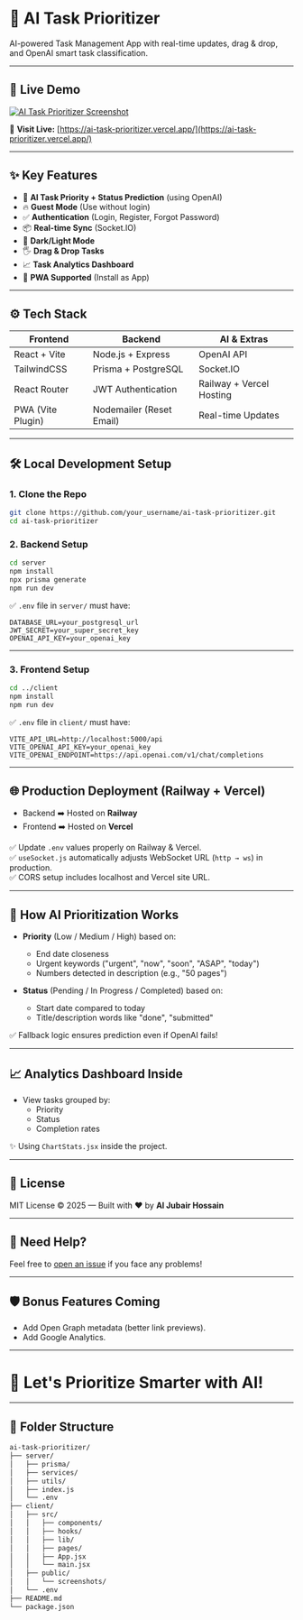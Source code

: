 # 🧠 AI Task Prioritizer

AI-powered Task Management App with real-time updates, drag & drop, and OpenAI smart task classification.

---

## 📸 Live Demo

[![AI Task Prioritizer Screenshot](https://i.postimg.cc/252THccM/image.png)](https://postimg.cc/qt68qLdx)

🚀 **Visit Live:** [https://ai-task-prioritizer.vercel.app/](https://ai-task-prioritizer.vercel.app/)

---

## ✨ Key Features

- 🧠 **AI Task Priority + Status Prediction** (using OpenAI)
- 🔥 **Guest Mode** (Use without login)
- ✅ **Authentication** (Login, Register, Forgot Password)
- 📦 **Real-time Sync** (Socket.IO)
- 🌙 **Dark/Light Mode**
- 🖐️ **Drag & Drop Tasks**
- 📈 **Task Analytics Dashboard**
- 📱 **PWA Supported** (Install as App)

---

## ⚙️ Tech Stack

| Frontend         | Backend             | AI & Extras          |
|------------------|---------------------|----------------------|
| React + Vite     | Node.js + Express    | OpenAI API           |
| TailwindCSS      | Prisma + PostgreSQL  | Socket.IO            |
| React Router     | JWT Authentication   | Railway + Vercel Hosting |
| PWA (Vite Plugin) | Nodemailer (Reset Email) | Real-time Updates  |

---

## 🛠️ Local Development Setup

### 1. Clone the Repo

```bash
git clone https://github.com/your_username/ai-task-prioritizer.git
cd ai-task-prioritizer
```

### 2. Backend Setup

```bash
cd server
npm install
npx prisma generate
npm run dev
```

✅ `.env` file in `server/` must have:

```env
DATABASE_URL=your_postgresql_url
JWT_SECRET=your_super_secret_key
OPENAI_API_KEY=your_openai_key
```

---

### 3. Frontend Setup

```bash
cd ../client
npm install
npm run dev
```

✅ `.env` file in `client/` must have:

```env
VITE_API_URL=http://localhost:5000/api
VITE_OPENAI_API_KEY=your_openai_key
VITE_OPENAI_ENDPOINT=https://api.openai.com/v1/chat/completions
```

---

## 🌐 Production Deployment (Railway + Vercel)

- Backend ➡️ Hosted on **Railway**
- Frontend ➡️ Hosted on **Vercel**

✅ Update `.env` values properly on Railway & Vercel.  
✅ `useSocket.js` automatically adjusts WebSocket URL (`http → ws`) in production.  
✅ CORS setup includes localhost and Vercel site URL.

---

## 🧠 How AI Prioritization Works

- **Priority** (Low / Medium / High) based on:
  - End date closeness
  - Urgent keywords ("urgent", "now", "soon", "ASAP", "today")
  - Numbers detected in description (e.g., "50 pages")

- **Status** (Pending / In Progress / Completed) based on:
  - Start date compared to today
  - Title/description words like "done", "submitted"

✅ Fallback logic ensures prediction even if OpenAI fails!

---

## 📈 Analytics Dashboard Inside

- View tasks grouped by:
  - Priority
  - Status
  - Completion rates

✨ Using `ChartStats.jsx` inside the project.

---

## 📄 License

MIT License © 2025 — Built with ❤️ by **Al Jubair Hossain**

---

## 💬 Need Help?

Feel free to [open an issue](https://github.com/your_username/ai-task-prioritizer/issues) if you face any problems!

---

## 🛡️ Bonus Features Coming

- Add Open Graph metadata (better link previews).
- Add Google Analytics.

---

# 🚀 Let's Prioritize Smarter with AI!

---

## 📂 Folder Structure

```bash
ai-task-prioritizer/
├── server/
│   ├── prisma/
│   ├── services/
│   ├── utils/
│   ├── index.js
│   └── .env
├── client/
│   ├── src/
│   │   ├── components/
│   │   ├── hooks/
│   │   ├── lib/
│   │   ├── pages/
│   │   ├── App.jsx
│   │   └── main.jsx
│   ├── public/
│   │   └── screenshots/
│   └── .env
├── README.md
└── package.json
```
